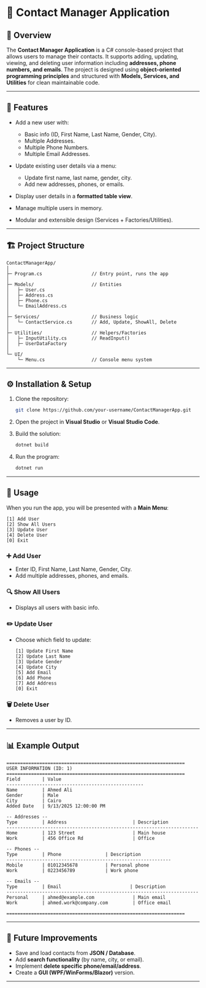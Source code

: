 # 📘 Contact Manager Application

## 📌 Overview

The **Contact Manager Application** is a C# console-based project that allows users to manage their contacts.
It supports adding, updating, viewing, and deleting user information including **addresses, phone numbers, and emails**.
The project is designed using **object-oriented programming principles** and structured with **Models, Services, and Utilities** for clean maintainable code.

---

## 🚀 Features

* Add a new user with:

  * Basic info (ID, First Name, Last Name, Gender, City).
  * Multiple Addresses.
  * Multiple Phone Numbers.
  * Multiple Email Addresses.
* Update existing user details via a menu:

  * Update first name, last name, gender, city.
  * Add new addresses, phones, or emails.
* Display user details in a **formatted table view**.
* Manage multiple users in memory.
* Modular and extensible design (Services + Factories/Utilities).

---

## 🏗️ Project Structure

```
ContactManagerApp/
│
├─ Program.cs                  // Entry point, runs the app
│
├─ Models/                     // Entities
│   ├─ User.cs
│   ├─ Address.cs
│   ├─ Phone.cs
│   └─ EmailAddress.cs
│
├─ Services/                   // Business logic
│   └─ ContactService.cs       // Add, Update, ShowAll, Delete
│
├─ Utilities/                  // Helpers/Factories
│   ├─ InputUtility.cs         // ReadInput()
│   ├─ UserDataFactory
│
└─ UI/
    └─ Menu.cs                 // Console menu system
```

---

## ⚙️ Installation & Setup

1. Clone the repository:

   ```bash
   git clone https://github.com/your-username/ContactManagerApp.git
   ```
2. Open the project in **Visual Studio** or **Visual Studio Code**.
3. Build the solution:

   ```bash
   dotnet build
   ```
4. Run the program:

   ```bash
   dotnet run
   ```

---

## 📖 Usage

When you run the app, you will be presented with a **Main Menu**:

```
[1] Add User
[2] Show All Users
[3] Update User
[4] Delete User
[0] Exit
```

### ➕ Add User

* Enter ID, First Name, Last Name, Gender, City.
* Add multiple addresses, phones, and emails.

### 🔍 Show All Users

* Displays all users with basic info.

### ✏️ Update User

* Choose which field to update:

  ```
  [1] Update First Name
  [2] Update Last Name
  [3] Update Gender
  [4] Update City
  [5] Add Email
  [6] Add Phone
  [7] Add Address
  [0] Exit
  ```

### 🗑️ Delete User

* Removes a user by ID.

---

## 📊 Example Output

```
=================================================================
USER INFORMATION (ID: 1)
=================================================================
Field        | Value                         
--------------------------------------------------
Name         | Ahmed Ali
Gender       | Male
City         | Cairo
Added Date   | 9/13/2025 12:00:00 PM

-- Addresses --
Type         | Address                        | Description         
----------------------------------------------------------------------
Home         | 123 Street                     | Main house          
Work         | 456 Office Rd                  | Office              

-- Phones --
Type         | Phone                | Description         
------------------------------------------------------------
Mobile       | 01012345678          | Personal phone      
Work         | 0223456789           | Work phone          

-- Emails --
Type         | Email                         | Description         
----------------------------------------------------------------------
Personal     | ahmed@example.com              | Main email          
Work         | ahmed.work@company.com         | Office email        

=================================================================
```

---

## 🔮 Future Improvements

* Save and load contacts from **JSON / Database**.
* Add **search functionality** (by name, city, or email).
* Implement **delete specific phone/email/address**.
* Create a **GUI (WPF/WinForms/Blazor)** version.

---


